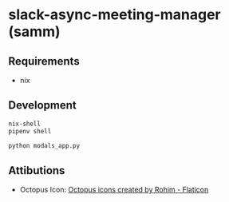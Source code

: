 # slack-async-meeting-manager (samm)

## Requirements
- nix


## Development

```bash
nix-shell
pipenv shell

python modals_app.py
```


## Attibutions

- Octopus Icon: <a href="https://www.flaticon.com/free-icons/octopus" title="octopus icons">Octopus icons created by Rohim - Flaticon</a>
